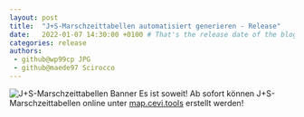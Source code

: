 ```yaml
---
layout: post
title:  "J+S-Marschzeittabellen automatisiert generieren - Release"
date:   2022-01-07 14:30:00 +0100 # That's the release date of the blog entry
categories: release
authors:
 - github@wp99cp JPG
 - github@maede97 Scirocco
---
```


![J+S-Marschzeittabellen Banner](https://github.com/cevi/automatic_walk-time_tables/raw/master/imgs/Claim.png)
Es ist soweit! Ab sofort können J+S-Marschzeittabellen online unter [map.cevi.tools](http://map.cevi.tools) erstellt werden!

